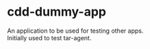 # cdd-dummy-app

An application to be used for testing other apps.  
Initially used to test tar-agent.




